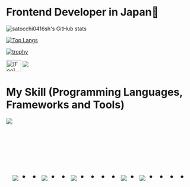 # Frontend Developer in Japan👋

![satocchi0416sh's GitHub stats](https://github-readme-stats.vercel.app/api?username=satocchi0416sh&show_icons=true&theme=vue-dark&count_private=true)

[![Top Langs](https://github-readme-stats.vercel.app/api/top-langs/?username=satocchi0416sh&layout=compact&theme=vue-dark)](https://github.com/anuraghazra/github-readme-stats)

[![trophy](https://github-profile-trophy.vercel.app/?username=satocchi0416sh&theme=discord)](https://github.com/ryo-ma/github-profile-trophy)


<p align="left">
<a href="https://twitter.com/satoyoshi416" target="blank"><img align="center" src="https://raw.githubusercontent.com/rahuldkjain/github-profile-readme-generator/master/src/images/icons/Social/twitter.svg" alt="[Foo]" height="30" width="40" /></a>
<a href="[Foo_email]"><img src="https://img.shields.io/badge/Gmail-d14836?style=flat-square&logo=Gmail&logoColor=white&link=[Foo_email]"/></a>
</p>



# My Skill (Programming Languages, Frameworks and Tools)

<img src="https://skillicons.dev/icons?i=c,cpp,cs,js,py,ts,dotnet,nestjs,nextjs,react,tailwind,firebase,mysql,prisma,aws,azure,nginx,discord, github,rider,vscode,vercel,npm,yarn,unity,blender,ps,pr,ai,xd" /> <br /><br />


<!-- --------------------------------- :) ---------------------------------- -->

<br><br><br>

<div align="center">
    <h1>
        <img src="https://user-images.githubusercontent.com/44926913/175852850-3fb6c715-1856-41ff-8c1f-94ce3b03b458.gif">・・
        <img src="https://user-images.githubusercontent.com/44926913/175853109-f8850656-6704-4a8a-bee6-9aca154d929b.gif">・・
        <img src="https://user-images.githubusercontent.com/44926913/175853154-5449d974-975e-44a6-ab84-a86031265e40.gif">・・・・
        <img src="https://user-images.githubusercontent.com/44926913/175853109-f8850656-6704-4a8a-bee6-9aca154d929b.gif">・
        <img src="https://user-images.githubusercontent.com/44926913/175853154-5449d974-975e-44a6-ab84-a86031265e40.gif">・・・・
    </h1>
  </div>
<br><br><br>
